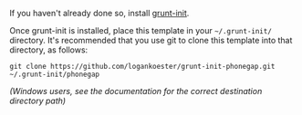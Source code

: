 If you haven't already done so, install [grunt-init](http://gruntjs.com/project-scaffolding).

Once grunt-init is installed, place this template in your `~/.grunt-init/` directory. It's recommended that you use git to clone this template into that directory, as follows:

    git clone https://github.com/logankoester/grunt-init-phonegap.git ~/.grunt-init/phonegap

_(Windows users, see the documentation for the correct destination directory path)_

